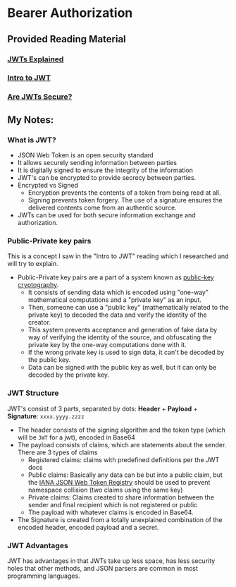 # Bearer Authorization

## Provided Reading Material

### [JWTs Explained](https://www.youtube.com/watch?v=926mknSW9Lo)

### [Intro to JWT](https://jwt.io/introduction/)

### [Are JWTs Secure?](https://stackoverflow.com/questions/27301557/if-you-can-decode-jwt-how-are-they-secure)

## My Notes:

### What is JWT?

- JSON Web Token is an open security standard
- It allows securely sending information between parties
- It is digitally signed to ensure the integrity of the information
- JWT's can be encrypted to provide secrecy between parties.
- Encrypted vs Signed
  - Encryption prevents the contents of a token from being read at all.
  - Signing prevents token forgery. The use of a signature ensures the delivered contents come from an authentic source.
- JWTs can be used for both secure information exchange and authorization.

### Public-Private key pairs

This is a concept I saw in the "Intro to JWT" reading which I researched and will try to explain.

- Public-Private key pairs are a part of a system known as [public-key cryptography](https://en.wikipedia.org/wiki/Public-key_cryptography).
  - It consists of sending data which is encoded using "one-way" mathematical computations and a "private key" as an input.
  - Then, someone can use a "public key" (mathematically related to the private key) to decoded the data and verify the identity of the creator.
  - This system prevents acceptance and generation of fake data by way of verifying the identity of the source, and obfuscating the private key by the one-way computations done with it.
  - If the wrong private key is used to sign data, it can't be decoded by the public key.
  - Data can be signed with the public key as well, but it can only be decoded by the private key.

### JWT Structure

JWT's consist of 3 parts, separated by dots: **Header** + **Payload** + **Signature**: `xxxx.yyyy.zzzz`

- The header consists of the signing algorithm and the token type (which will be `JWT` for a jwt), encoded in Base64
- The payload consists of claims, which are statements about the sender. There are 3 types of claims
  - Registered claims: claims with predefined definitions per the JWT docs
  - Public claims: Basically any data can be but into a public claim, but the [IANA JSON Web Token Registry](https://www.iana.org/assignments/jwt/jwt.xhtml) should be used to prevent namespace collision (two claims using the same key)
  - Private claims: Claims created to share information between the sender and final recipient which is not registered or public
  - The payload with whatever claims is encoded in Base64.
- The Signature is created from a totally unexplained combination of the encoded header, encoded payload and a secret.

### JWT Advantages

JWT has advantages in that JWTs take up less space, has less security holes that other methods, and JSON parsers are common in most programming languages.
